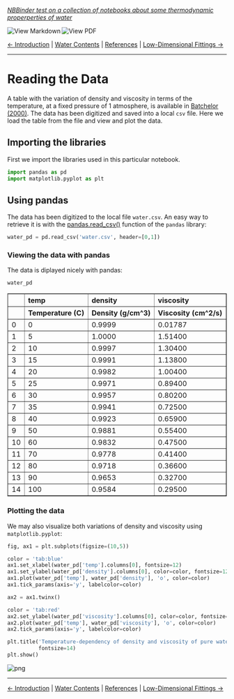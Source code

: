 <!--HEADER-->
[*NBBinder test on a collection of notebooks about some thermodynamic properperties of water*](https://github.com/rmsrosa/nbbinder)

<!--BADGES-->
<a href="https://nbviewer.jupyter.org/github/rmsrosa/nbbinder/blob/master/tests/nb_export_builds/nb_water_md/02.00-Data.md"><img align="left" src="https://img.shields.io/badge/view-markdown-orange" alt="View Markdown" title="View Markdown"></a>
&nbsp;<a href="https://nbviewer.jupyter.org/github/rmsrosa/nbbinder/blob/master/tests/nb_export_builds/nb_water_pdf/02.00-Data.pdf"><img align="left" src="https://img.shields.io/badge/view-pdf-blueviolet" alt="View PDF" title="View PDF"></a>
&nbsp;

<!--NAVIGATOR-->
[<- Introduction](01.00-Introduction.md) | [Water Contents](00.00-Water_Contents.md) | [References](BA.00-References.md) | [Low-Dimensional Fittings ->](03.00-Low_Dim_Fittings.md)

---


# Reading the Data

A table with the variation of density and viscosity in terms of the temperature, at a fixed pressure of $1$ atmosphere, is available in [Batchelor (2000)](BA.00-References.ipynb). The data has been digitized and saved into a local `csv` file. Here we load the table from the file and view and plot the data.

## Importing the libraries

First we import the libraries used in this particular notebook.


```python
import pandas as pd
import matplotlib.pyplot as plt
```

## Using pandas

The data has been digitized to the local file `water.csv`. An easy way to retrieve it is with the [pandas.read_csv()](https://pandas.pydata.org/pandas-docs/stable/reference/api/pandas.read_csv.html) function of the `pandas` library:


```python
water_pd = pd.read_csv('water.csv', header=[0,1])
```

### Viewing the data with pandas

The data is diplayed nicely with pandas:


```python
water_pd
```




<div>
<style scoped>
    .dataframe tbody tr th:only-of-type {
        vertical-align: middle;
    }

    .dataframe tbody tr th {
        vertical-align: top;
    }

    .dataframe thead tr th {
        text-align: left;
    }
</style>
<table border="1" class="dataframe">
  <thead>
    <tr>
      <th></th>
      <th>temp</th>
      <th>density</th>
      <th>viscosity</th>
    </tr>
    <tr>
      <th></th>
      <th>Temperature (C)</th>
      <th>Density (g/cm^3)</th>
      <th>Viscosity (cm^2/s)</th>
    </tr>
  </thead>
  <tbody>
    <tr>
      <td>0</td>
      <td>0</td>
      <td>0.9999</td>
      <td>0.01787</td>
    </tr>
    <tr>
      <td>1</td>
      <td>5</td>
      <td>1.0000</td>
      <td>1.51400</td>
    </tr>
    <tr>
      <td>2</td>
      <td>10</td>
      <td>0.9997</td>
      <td>1.30400</td>
    </tr>
    <tr>
      <td>3</td>
      <td>15</td>
      <td>0.9991</td>
      <td>1.13800</td>
    </tr>
    <tr>
      <td>4</td>
      <td>20</td>
      <td>0.9982</td>
      <td>1.00400</td>
    </tr>
    <tr>
      <td>5</td>
      <td>25</td>
      <td>0.9971</td>
      <td>0.89400</td>
    </tr>
    <tr>
      <td>6</td>
      <td>30</td>
      <td>0.9957</td>
      <td>0.80200</td>
    </tr>
    <tr>
      <td>7</td>
      <td>35</td>
      <td>0.9941</td>
      <td>0.72500</td>
    </tr>
    <tr>
      <td>8</td>
      <td>40</td>
      <td>0.9923</td>
      <td>0.65900</td>
    </tr>
    <tr>
      <td>9</td>
      <td>50</td>
      <td>0.9881</td>
      <td>0.55400</td>
    </tr>
    <tr>
      <td>10</td>
      <td>60</td>
      <td>0.9832</td>
      <td>0.47500</td>
    </tr>
    <tr>
      <td>11</td>
      <td>70</td>
      <td>0.9778</td>
      <td>0.41400</td>
    </tr>
    <tr>
      <td>12</td>
      <td>80</td>
      <td>0.9718</td>
      <td>0.36600</td>
    </tr>
    <tr>
      <td>13</td>
      <td>90</td>
      <td>0.9653</td>
      <td>0.32700</td>
    </tr>
    <tr>
      <td>14</td>
      <td>100</td>
      <td>0.9584</td>
      <td>0.29500</td>
    </tr>
  </tbody>
</table>
</div>



### Plotting the data

We may also visualize both variations of density and viscosity using `matplotlib.pyplot`:


```python
fig, ax1 = plt.subplots(figsize=(10,5))

color = 'tab:blue'
ax1.set_xlabel(water_pd['temp'].columns[0], fontsize=12)
ax1.set_ylabel(water_pd['density'].columns[0], color=color, fontsize=12)
ax1.plot(water_pd['temp'], water_pd['density'], 'o', color=color)
ax1.tick_params(axis='y', labelcolor=color)

ax2 = ax1.twinx()  

color = 'tab:red'
ax2.set_ylabel(water_pd['viscosity'].columns[0], color=color, fontsize=12)
ax2.plot(water_pd['temp'], water_pd['viscosity'], 'o', color=color)
ax2.tick_params(axis='y', labelcolor=color)

plt.title('Temperature-dependency of density and viscosity of pure water at 1 atm', 
          fontsize=14)
plt.show()
```


![png](output_11_0.png)


<!--NAVIGATOR-->

---
[<- Introduction](01.00-Introduction.md) | [Water Contents](00.00-Water_Contents.md) | [References](BA.00-References.md) | [Low-Dimensional Fittings ->](03.00-Low_Dim_Fittings.md)
